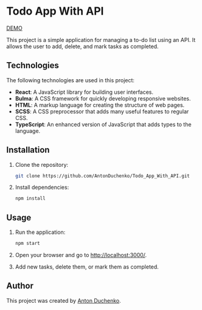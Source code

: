 # Todo App With API

[DEMO](https://antonduchenko.github.io/Todo_App_With_API/)

This project is a simple application for managing a to-do list using an API. It allows the user to add, delete, and mark tasks as completed.

## Technologies

The following technologies are used in this project:

- **React**: A JavaScript library for building user interfaces.
- **Bulma**: A CSS framework for quickly developing responsive websites.
- **HTML**: A markup language for creating the structure of web pages.
- **SCSS**: A CSS preprocessor that adds many useful features to regular CSS.
- **TypeScript**: An enhanced version of JavaScript that adds types to the language.

## Installation

1. Clone the repository:

    ```bash
    git clone https://github.com/AntonDuchenko/Todo_App_With_API.git
    ```

2. Install dependencies:

    ```bash
    npm install
    ```

## Usage

1. Run the application:

    ```bash
    npm start
    ```

2. Open your browser and go to [http://localhost:3000/](http://localhost:3000/).

3. Add new tasks, delete them, or mark them as completed.

## Author

This project was created by [Anton Duchenko](https://github.com/AntonDuchenko).

